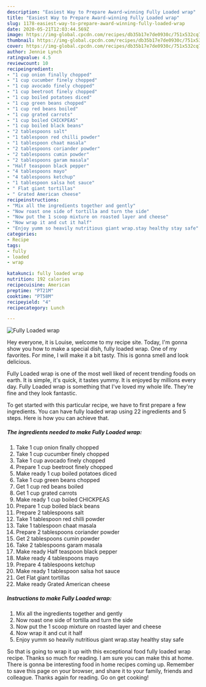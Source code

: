 ```yaml
---
description: "Easiest Way to Prepare Award-winning Fully Loaded wrap"
title: "Easiest Way to Prepare Award-winning Fully Loaded wrap"
slug: 1178-easiest-way-to-prepare-award-winning-fully-loaded-wrap
date: 2020-05-21T12:03:44.569Z
image: https://img-global.cpcdn.com/recipes/db35b17e7de0930c/751x532cq70/fully-loaded-wrap-recipe-main-photo.jpg
thumbnail: https://img-global.cpcdn.com/recipes/db35b17e7de0930c/751x532cq70/fully-loaded-wrap-recipe-main-photo.jpg
cover: https://img-global.cpcdn.com/recipes/db35b17e7de0930c/751x532cq70/fully-loaded-wrap-recipe-main-photo.jpg
author: Jennie Lynch
ratingvalue: 4.5
reviewcount: 10
recipeingredient:
- "1 cup onion finally chopped"
- "1 cup cucumber finely chopped"
- "1 cup avocado finely chopped"
- "1 cup beetroot finely chopped"
- "1 cup boiled potatoes diced"
- "1 cup green beans chopped"
- "1 cup red beans boiled"
- "1 cup grated carrots"
- "1 cup boiled CHICKPEAS"
- "1 cup boiled black beans"
- "2 tablespoons salt"
- "1 tablespoon red chilli powder"
- "1 tablespoon chaat masala"
- "2 tablespoons coriander powder"
- "2 tablespoons cumin powder"
- "2 tablespoons garam masala"
- "Half teaspoon black pepper"
- "4 tablespoons mayo"
- "4 tablespoons ketchup"
- "1 tablespoon salsa hot sauce"
- " Flat giant tortillas"
- " Grated American cheese"
recipeinstructions:
- "Mix all the ingredients together and gently"
- "Now roast one side of tortilla and turn the side"
- "Now put the 1 scoop mixture on roasted layer and cheese"
- "Now wrap it and cut it half"
- "Enjoy yumm so heavily nutritious giant wrap.stay healthy stay safe"
categories:
- Recipe
tags:
- fully
- loaded
- wrap

katakunci: fully loaded wrap 
nutrition: 192 calories
recipecuisine: American
preptime: "PT21M"
cooktime: "PT58M"
recipeyield: "4"
recipecategory: Lunch

---
```



![Fully Loaded wrap](https://img-global.cpcdn.com/recipes/db35b17e7de0930c/751x532cq70/fully-loaded-wrap-recipe-main-photo.jpg)

Hey everyone, it is Louise, welcome to my recipe site. Today, I'm gonna show you how to make a special dish, fully loaded wrap. One of my favorites. For mine, I will make it a bit tasty. This is gonna smell and look delicious.



Fully Loaded wrap is one of the most well liked of recent trending foods on earth. It is simple, it's quick, it tastes yummy. It is enjoyed by millions every day. Fully Loaded wrap is something that I've loved my whole life. They're fine and they look fantastic.


To get started with this particular recipe, we have to first prepare a few ingredients. You can have fully loaded wrap using 22 ingredients and 5 steps. Here is how you can achieve that.

<!--inarticleads1-->

##### The ingredients needed to make Fully Loaded wrap:

1. Take 1 cup onion finally chopped
1. Take 1 cup cucumber finely chopped
1. Take 1 cup avocado finely chopped
1. Prepare 1 cup beetroot finely chopped
1. Make ready 1 cup boiled potatoes diced
1. Take 1 cup green beans chopped
1. Get 1 cup red beans boiled
1. Get 1 cup grated carrots
1. Make ready 1 cup boiled CHICKPEAS
1. Prepare 1 cup boiled black beans
1. Prepare 2 tablespoons salt
1. Take 1 tablespoon red chilli powder
1. Take 1 tablespoon chaat masala
1. Prepare 2 tablespoons coriander powder
1. Get 2 tablespoons cumin powder
1. Take 2 tablespoons garam masala
1. Make ready Half teaspoon black pepper
1. Make ready 4 tablespoons mayo
1. Prepare 4 tablespoons ketchup
1. Make ready 1 tablespoon salsa hot sauce
1. Get  Flat giant tortillas
1. Make ready  Grated American cheese




<!--inarticleads2-->

##### Instructions to make Fully Loaded wrap:

1. Mix all the ingredients together and gently
1. Now roast one side of tortilla and turn the side
1. Now put the 1 scoop mixture on roasted layer and cheese
1. Now wrap it and cut it half
1. Enjoy yumm so heavily nutritious giant wrap.stay healthy stay safe




So that is going to wrap it up with this exceptional food fully loaded wrap recipe. Thanks so much for reading. I am sure you can make this at home. There is gonna be interesting food in home recipes coming up. Remember to save this page on your browser, and share it to your family, friends and colleague. Thanks again for reading. Go on get cooking!
